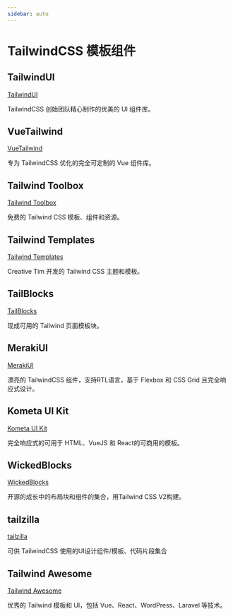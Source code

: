 ```yaml
---
sidebar: auto
---
```

# TailwindCSS 模板组件

## TailwindUI

[TailwindUI](https://tailwindui.com/)

TailwindCSS 创始团队精心制作的优美的 UI 组件库。

## VueTailwind

[VueTailwind](https://www.vue-tailwind.com/) 

专为 TailwindCSS 优化的完全可定制的 Vue 组件库。

## Tailwind Toolbox
[Tailwind Toolbox](https://www.tailwindtoolbox.com/)

免费的 Tailwind CSS 模板、组件和资源。

## Tailwind Templates

[Tailwind Templates](https://www.creative-tim.com/templates/tailwind)

Creative Tim 开发的 Tailwind CSS 主题和模板。

## TailBlocks

[TailBlocks](https://tailblocks.cc/)

现成可用的 Tailwind 页面模板块。

## MerakiUI

[MerakiUI](https://merakiui.com/)

漂亮的 TailwindCSS 组件，支持RTL语言，基于 Flexbox 和 CSS Grid 且完全响应式设计。

## Kometa UI Kit

[Kometa UI Kit](https://kitwind.io/products/kometa/components/)

完全响应式的可用于 HTML、VueJS 和 React的可商用的模板。

## WickedBlocks

[WickedBlocks](https://blocks.wickedtemplates.com/)

开源的成长中的布局块和组件的集合，用Tailwind CSS V2构建。

## tailzilla

[tailzilla](https://tailzilla.app/)

可供 TailwindCSS 使用的UI设计组件/模板、代码片段集合

## Tailwind Awesome

[Tailwind Awesome](https://www.tailwindawesome.com/)

优秀的 Tailwind 模板和 UI，包括 Vue、React、WordPress、Laravel 等技术。